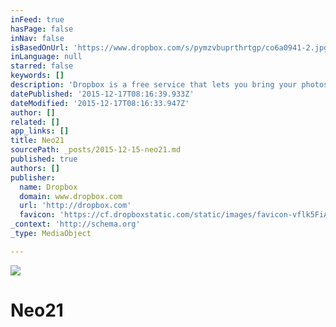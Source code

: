 ```yaml
---
inFeed: true
hasPage: false
inNav: false
isBasedOnUrl: 'https://www.dropbox.com/s/pymzvbuprthrtgp/co6a0941-2.jpg?dl=0'
inLanguage: null
starred: false
keywords: []
description: 'Dropbox is a free service that lets you bring your photos, docs, and videos anywhere and share them easily. Never email yourself a file again!'
datePublished: '2015-12-17T08:16:39.933Z'
dateModified: '2015-12-17T08:16:33.947Z'
author: []
related: []
app_links: []
title: Neo21
sourcePath: _posts/2015-12-15-neo21.md
published: true
authors: []
publisher:
  name: Dropbox
  domain: www.dropbox.com
  url: 'http://dropbox.com'
  favicon: 'https://cf.dropboxstatic.com/static/images/favicon-vflk5FiAC.ico'
_context: 'http://schema.org'
_type: MediaObject

---
```

<article style=""><img src="https://s3-us-west-2.amazonaws.com/the-grid-img/p/bd65e808ed55ca766ab154b150ae346b7909a51a.jpg" /></article>

# Neo21